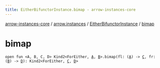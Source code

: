 ```yaml
---
title: EitherBifunctorInstance.bimap - arrow-instances-core
---
```


[arrow-instances-core](../../index.html) / [arrow.instances](../index.html) / [EitherBifunctorInstance](index.html) / [bimap](./bimap.html)

# bimap

`open fun <A, B, C, D> Kind2<ForEither, `[`A`](bimap.html#A)`, `[`B`](bimap.html#B)`>.bimap(fl: (`[`A`](bimap.html#A)`) -> `[`C`](bimap.html#C)`, fr: (`[`B`](bimap.html#B)`) -> `[`D`](bimap.html#D)`): Kind2<ForEither, `[`C`](bimap.html#C)`, `[`D`](bimap.html#D)`>`